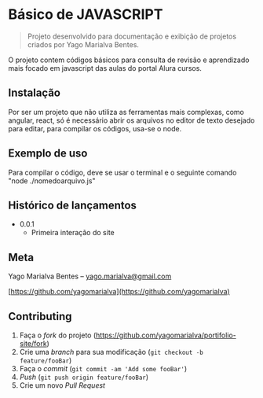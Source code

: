 # Básico de JAVASCRIPT
> Projeto desenvolvido para documentação e exibição de projetos criados por Yago Marialva Bentes.


O projeto contem códigos básicos para consulta de revisão e aprendizado mais focado em javascript das aulas do portal Alura cursos.


## Instalação

Por ser um projeto que não utiliza as ferramentas mais complexas, como angular, react, só é necessário abrir os arquivos no editor de texto desejado para editar, para compilar os códigos, usa-se o node.

## Exemplo de uso
Para compilar o código, deve se usar o terminal e o seguinte comando "node ./nomedoarquivo.js"



## Histórico de lançamentos

* 0.0.1
    * Primeira interação do site

## Meta

Yago Marialva Bentes – yago.marialva@gmail.com


[https://github.com/yagomarialva](https://github.com/yagomarialva)

## Contributing

1. Faça o _fork_ do projeto (<https://github.com/yagomarialva/portifolio-site/fork>)
2. Crie uma _branch_ para sua modificação (`git checkout -b feature/fooBar`)
3. Faça o _commit_ (`git commit -am 'Add some fooBar'`)
4. _Push_ (`git push origin feature/fooBar`)
5. Crie um novo _Pull Request_

